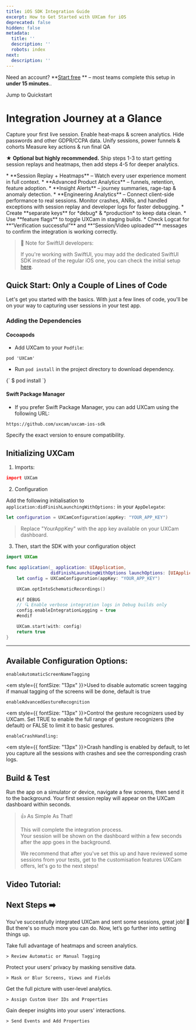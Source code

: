 ```yaml
---
title: iOS SDK Integration Guide
excerpt: How to Get Started with UXCam for iOS
deprecated: false
hidden: false
metadata:
  title: ''
  description: ''
  robots: index
next:
  description: ''
---
```

<GitHubCallout type="note">Need an account? \*\*[Start free](/signup)            \*\* – most teams complete this setup in **under 15 minutes**..</GitHubCallout>

<JumpCallout to="#android-sdk--quickstart">Jump to Quickstart</JumpCallout>

# Integration Journey at a Glance

<SimpleStepper>
  <SimpleStep header="Step 1: Customize SDK Configuration">
    Capture your first live session.
  </SimpleStep>

  <SimpleStep header="Step 2: Tag Screens">
    Enable heat-maps & screen analytics.
  </SimpleStep>

  <SimpleStep header="Step 3: Mask Sensitive Data">
    Hide passwords and other GDPR/CCPA data.
  </SimpleStep>

  <SimpleStep header="Step 4: Identify Users & Set Properties">
    Unify sessions, power funnels & cohorts
  </SimpleStep>

  <SimpleStep header="Step 5: Track Custom Events">
    Measure key actions & run final QA
  </SimpleStep>
</SimpleStepper>

<GitHubCallout type="tip"> ★ **Optional but highly recommended.** Ship steps 1-3 to start getting session replays and heatmaps, then add steps 4-5 for deeper analytics.</GitHubCallout>

<Accordion title="Key Benefits After Setup" icon="fa-info-circle">
  * **Session Replay + Heatmaps** – Watch every user experience moment in full context.
  * **Advanced Product Analytics** – funnels, retention, feature adoption.
  * **Insight Alerts** – journey summaries, rage-tap & anomaly detection.
  * **Engineering Analytics** – Connect client-side performance to real sessions. Monitor crashes, ANRs, and handled exceptions with session replay and developer logs for faster debugging.
</Accordion>

<Accordion title="Tips Before You Begin" icon="fa-bolt">
  * Create **separate keys** for *debug* & *production* to keep data clean.
  * Use **feature flags** to toggle UXCam in staging builds.
  * Check Logcat for **“Verification successful”** and **“Session/Video uploaded”** messages to confirm the integration is working correctly.
</Accordion>

> 🚧 Note for SwiftUI developers:
>
> If you're working with SwiftUI, you may add the dedicated SwiftUI SDK instead of the regular iOS one, you can check the initial setup [here](https://developer.uxcam.com/v1.1/docs/swiftui).

## Quick Start: Only a Couple of Lines of Code

<GitHubReleaseBadge owner="uxcam" repo="uxcam-ios-sdk" />

Let's get you started with the basics. With just a few lines of code, you'll be on your way to capturing user sessions in your test app.

### Adding the Dependencies

#### Cocoapods

* Add UXCam to your `Podfile`:

`pod 'UXCam'`

* Run <code>pod install</code> in the project directory to download dependency.

<Terminal>
  {`
                                              $ pod install
                                            `}
</Terminal>

#### Swift Package Manager

* If you prefer Swift Package Manager, you can add UXCam using the following URL:

`https://github.com/uxcam/uxcam-ios-sdk`

Specify the exact version to ensure compatibility.

## Initializing UXCam

1. Imports:

```coffeescript Swift
import UXCam
```

2. Configuration

Add the following initialisation to `application:didFinishLaunchingWithOptions:` in your `AppDelegate`:

```swift
let configuration = UXCamConfiguration(appKey: "YOUR_APP_KEY")
```

> Replace "YourAppKey" with the app key available on your UXCam dashboard.

3. Then, start the SDK with your configuration object

```swift
import UXCam

func application(_ application: UIApplication,
                 didFinishLaunchingWithOptions launchOptions: [UIApplication.LaunchOptionsKey: Any]?) -> Bool {
    let config = UXCamConfiguration(appKey: "YOUR_APP_KEY")

    UXCam.optIntoSchematicRecordings()

    #if DEBUG
    // 🔍 Enable verbose integration logs in Debug builds only
    config.enableIntegrationLogging = true
    #endif

    UXCam.start(with: config)
    return true
}
```

***

## Available Configuration Options:

<p style={{ fontSize: "18px" }}>
  <code class="language-java">enableAutomaticScreenNameTagging</code>

  <br />

  <em style={{ fontSize: "13px" }}>Used to disable automatic screen tagging if manual tagging of the screens will be done, default is true</em>
</p>

<p style={{ fontSize: "18px" }}>
  <code class="language-java">enableAdvancedGestureRecognition</code>

  <br />

  <em style={{ fontSize: "13px" }}>Control the gesture recognizers used by UXCam. Set TRUE to enable the full range of gesture recognizers (the default) or FALSE to limit it to basic gestures.</em>
</p>

<p style={{ fontSize: "18px" }}>
  <code class="language-java">enableCrashHandling:</code>

  <br />

  <em style={{ fontSize: "13px" }}>Crash handling is enabled by default, to let you capture all the sessions with crashes and see the corresponding crash logs.</em>
</p>

## Build & Test

Run the app on a simulator or device, navigate a few screens, then send it to the background. Your first session replay will appear on the UXCam dashboard within seconds.

> 👍 As Simple As That!
>
> This will complete the integration process.\
> Your session will be shown on the dashboard within a few seconds after the app goes in the background.
>
> We recommend that after you've set this up and have reviewed some sessions from your tests, get to the customisation features UXCam offers, let's go to the next steps!

## Video Tutorial:

<Embed typeOfEmbed="youtube" url="https://www.youtube.com/watch?v=i9ReMW6sL9k" html="%3Ciframe%20class%3D%22embedly-embed%22%20src%3D%22%2F%2Fcdn.embedly.com%2Fwidgets%2Fmedia.html%3Fsrc%3Dhttps%253A%252F%252Fwww.youtube.com%252Fembed%252Fi9ReMW6sL9k%253Ffeature%253Doembed%26display_name%3DYouTube%26url%3Dhttps%253A%252F%252Fwww.youtube.com%252Fwatch%253Fv%253Di9ReMW6sL9k%26image%3Dhttps%253A%252F%252Fi.ytimg.com%252Fvi%252Fi9ReMW6sL9k%252Fhqdefault.jpg%26type%3Dtext%252Fhtml%26schema%3Dyoutube%22%20width%3D%22854%22%20height%3D%22480%22%20scrolling%3D%22no%22%20title%3D%22YouTube%20embed%22%20frameborder%3D%220%22%20allow%3D%22autoplay%3B%20fullscreen%3B%20encrypted-media%3B%20picture-in-picture%3B%22%20allowfullscreen%3D%22true%22%3E%3C%2Fiframe%3E" href="https://www.youtube.com/watch?v=i9ReMW6sL9k" providerUrl="https://www.youtube.com/" providerName="YouTube" />

## Next Steps ➡️

You’ve successfully integrated UXCam and sent some sessions, great job! 🎉  But there's so much more you can do. Now, let’s go further into setting things up.

<Cards columns={4}>
  <Card title="Tag Screens" href="https://developer.uxcam.com/docs/screen-tagging-ios#/" icon="fa-mobile">
    Take full advantage of heatmaps and screen analytics.

    > Review Automatic or Manual Tagging
  </Card>

  <Card title="Mask PII Data" href="https://developer.uxcam.com/docs/sensitive-data-occlusion-ios#/" icon="fa-credit-card">
    Protect your users’ privacy by masking sensitive data.

    > Mask or Blur Screens, Views and Fields
  </Card>

  <Card title="Assign User IDs" href="https://developer.uxcam.com/docs/users-and-properties#/" icon="fa-user">
    Get the full picture with user-level analytics.

    > Assign Custom User IDs and Properties
  </Card>

  <Card title="Send Events" href="https://developer.uxcam.com/docs/sending-events#/" icon="fa-question">
    Gain deeper insights into your users' interactions.

    > Send Events and Add Properties
  </Card>
</Cards>